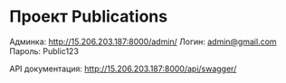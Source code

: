 # Проект Publications


Админка: http://15.206.203.187:8000/admin/
Логин: admin@gmail.com
Пароль: Public123

API документация: http://15.206.203.187:8000/api/swagger/
